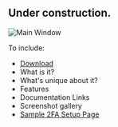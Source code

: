 
## Under construction.  

![Main Window](https://i.ibb.co/XxhTr1dx/Account-List.png)

To include:
  - [Download](https://github.com/jdalbey/EasyAuth/releases)  
  - What is it?  
  - What's unique about it?  
  - Features  
  - Documentation Links  
  - Screenshot gallery  
  - [Sample 2FA Setup Page](Setup2FA_Sample.html)
